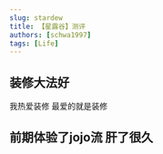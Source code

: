 ```yaml
---
slug: stardew
title: 【星露谷】测评
authors: [schwa1997]
tags: [Life]
---
```


## 装修大法好
我热爱装修 最爱的就是装修

## 前期体验了jojo流 肝了很久